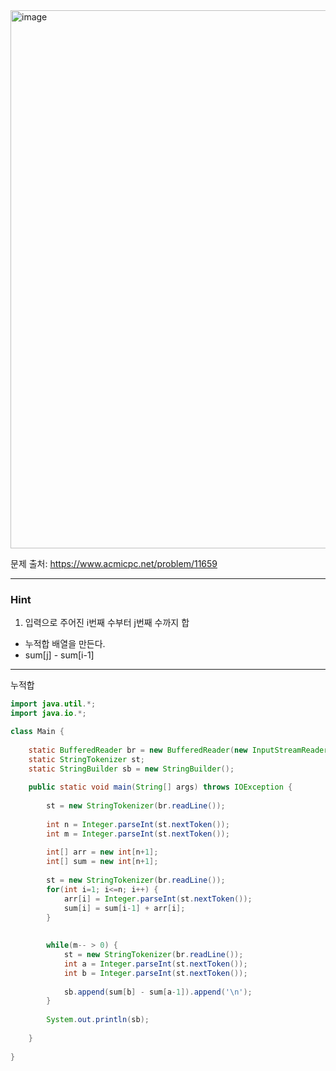 <img width="901" height="861" alt="image" src="https://github.com/user-attachments/assets/d2a607d0-7062-4104-a3d8-b553e1eec5c4" />

문제 출처: https://www.acmicpc.net/problem/11659

---

### Hint

1.  입력으로 주어진 i번째 수부터 j번째 수까지 합
- 누적합 배열을 만든다.
- sum[j] - sum[i-1]

---

누적합

```java
import java.util.*;
import java.io.*;

class Main {
    
    static BufferedReader br = new BufferedReader(new InputStreamReader(System.in));
    static StringTokenizer st;
    static StringBuilder sb = new StringBuilder();
    
    public static void main(String[] args) throws IOException {
        
        st = new StringTokenizer(br.readLine());
        
        int n = Integer.parseInt(st.nextToken());
        int m = Integer.parseInt(st.nextToken());
        
        int[] arr = new int[n+1];
        int[] sum = new int[n+1];
        
        st = new StringTokenizer(br.readLine());
        for(int i=1; i<=n; i++) {
            arr[i] = Integer.parseInt(st.nextToken());
            sum[i] = sum[i-1] + arr[i];
        }
        
        
        while(m-- > 0) {
            st = new StringTokenizer(br.readLine());
            int a = Integer.parseInt(st.nextToken());
            int b = Integer.parseInt(st.nextToken());
            
            sb.append(sum[b] - sum[a-1]).append('\n');
        }
        
        System.out.println(sb);
        
    }
    
}
```